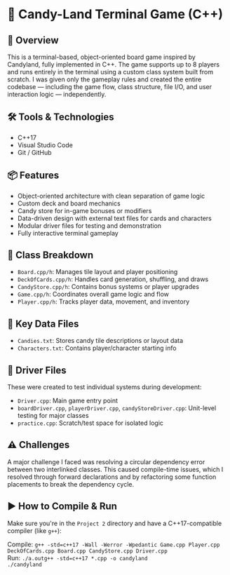 # 🍬 Candy-Land Terminal Game (C++)

## 🧠 Overview
This is a terminal-based, object-oriented board game inspired by Candyland, fully implemented in C++. The game supports up to 8 players and runs entirely in the terminal using a custom class system built from scratch. I was given only the gameplay rules and created the entire codebase — including the game flow, class structure, file I/O, and user interaction logic — independently.

## 🛠 Tools & Technologies
- C++17
- Visual Studio Code
- Git / GitHub

## 📦 Features
- Object-oriented architecture with clean separation of game logic
- Custom deck and board mechanics
- Candy store for in-game bonuses or modifiers
- Data-driven design with external text files for cards and characters
- Modular driver files for testing and demonstration
- Fully interactive terminal gameplay

## 🧱 Class Breakdown
- `Board.cpp/h`: Manages tile layout and player positioning
- `DeckOfCards.cpp/h`: Handles card generation, shuffling, and draws
- `CandyStore.cpp/h`: Contains bonus systems or player upgrades
- `Game.cpp/h`: Coordinates overall game logic and flow
- `Player.cpp/h`: Tracks player data, movement, and inventory

## 📂 Key Data Files
- `Candies.txt`: Stores candy tile descriptions or layout data
- `Characters.txt`: Contains player/character starting info

## 🧪 Driver Files
These were created to test individual systems during development:
- `Driver.cpp`: Main game entry point
- `boardDriver.cpp`, `playerDriver.cpp`, `candyStoreDriver.cpp`: Unit-level testing for major classes
- `practice.cpp`: Scratch/test space for isolated logic

## ⚠️ Challenges
A major challenge I faced was resolving a circular dependency error between two interlinked classes. This caused compile-time issues, which I resolved through forward declarations and by refactoring some function placements to break the dependency cycle.

## ▶️ How to Compile & Run
Make sure you're in the `Project 2` directory and have a C++17-compatible compiler (like `g++`):

Compile: ```g++ -std=c++17 -Wall -Werror -Wpedantic Game.cpp Player.cpp DeckOfCards.cpp Board.cpp CandyStore.cpp Driver.cpp ``` <br />
Run: ```./a.outg++ -std=c++17 *.cpp -o candyland``` <br />
```./candyland```
